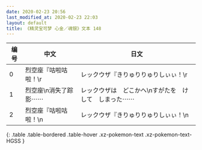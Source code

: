 ```yaml
---
date: 2020-02-23 20:56
last_modified_at: 2020-02-23 22:03
layout: default
title: 《精灵宝可梦 心金／魂银》文本 148
---
```

| 编号 | 中文 | 日文 |
| ---- | ---- | ---- |
| 0 | 烈空座『咕啦咕啦！\r | レックウザ『きりゅりりゅりしぃぃ！\r |
| 1 | 烈空座\n消失了踪影⋯⋯ | レックウザは　どこかへ\nすがたを　けして　しまった⋯⋯ |
| 2 | 烈空座『咕啦咕啦！\n | レックウザ『きりゅりりゅりしぃぃ！\n |
{: .table .table-bordered .table-hover .xz-pokemon-text .xz-pokemon-text-HGSS }